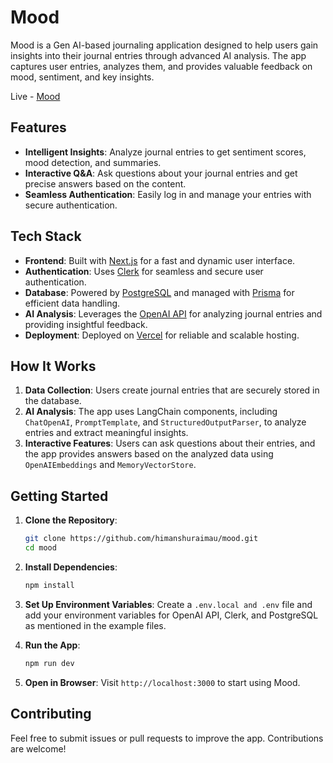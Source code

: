 
# Mood

Mood is a Gen AI-based journaling application designed to help users gain insights into their journal entries through advanced AI analysis. The app captures user entries, analyzes them, and provides valuable feedback on mood, sentiment, and key insights.

Live - [Mood](https://mood-nine-omega.vercel.app)

## Features

- **Intelligent Insights**: Analyze journal entries to get sentiment scores, mood detection, and summaries.
- **Interactive Q&A**: Ask questions about your journal entries and get precise answers based on the content.
- **Seamless Authentication**: Easily log in and manage your entries with secure authentication.

## Tech Stack

- **Frontend**: Built with [Next.js](https://nextjs.org/) for a fast and dynamic user interface.
- **Authentication**: Uses [Clerk](https://clerk.dev/) for seamless and secure user authentication.
- **Database**: Powered by [PostgreSQL](https://www.postgresql.org/) and managed with [Prisma](https://www.prisma.io/) for efficient data handling.
- **AI Analysis**: Leverages the [OpenAI API](https://openai.com/api) for analyzing journal entries and providing insightful feedback.
- **Deployment**: Deployed on [Vercel](https://vercel.com/) for reliable and scalable hosting.

## How It Works

1. **Data Collection**: Users create journal entries that are securely stored in the database.
2. **AI Analysis**: The app uses LangChain components, including `ChatOpenAI`, `PromptTemplate`, and `StructuredOutputParser`, to analyze entries and extract meaningful insights.
3. **Interactive Features**: Users can ask questions about their entries, and the app provides answers based on the analyzed data using `OpenAIEmbeddings` and `MemoryVectorStore`.

## Getting Started

1. **Clone the Repository**:
   ```bash
   git clone https://github.com/himanshuraimau/mood.git
   cd mood
   ```

2. **Install Dependencies**:
   ```bash
   npm install
   ```

3. **Set Up Environment Variables**:
   Create a `.env.local and .env` file and add your environment variables for OpenAI API, Clerk, and PostgreSQL as mentioned in the example files.

4. **Run the App**:
   ```bash
   npm run dev
   ```

5. **Open in Browser**:
   Visit `http://localhost:3000` to start using Mood.

## Contributing

Feel free to submit issues or pull requests to improve the app. Contributions are welcome!
